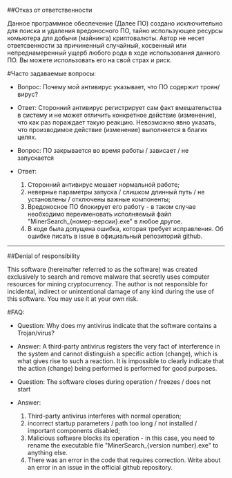 ##Отказ от ответственности

Данное программное обеспечение (Далее ПО) создано исключительно для поиска и удаления вредоносного ПО, тайно использующее ресурсы комьютера для добычи (майнинга) криптовалюты. Автор не несет ответсвенности за причиненный случайный, косвенный или непреднамеренный ущерб любого рода в ходе использования данного ПО. Вы можете использовать его на свой страх и риск. 

#Часто задаваемые вопросы:

- Вопрос: Почему мой антивирус указывает, что ПО содержит троян/вирус?
- Ответ: Сторонний антивирус регистрирует сам факт вмешательства в систему и не может отличить конкретное действие (изменение), что как раз пораждает такую реакцию. Невозможно явно указать, что производимое действие (изменение) выполняется в благих целях. 

- Вопрос: ПО закрывается во время работы / зависает / не запускается
- Ответ: 
    1) Сторонний антивирус мешает нормальной работе;
    2) неверные параметры запуска / слишком длинный путь / не установлены / отключены важные компоненты;
    3) Вредоносное ПО блокирует его работу - в таком случае необходимо переименовать исполняемый файл "MinerSearch_{номер-версии}.exe" в любое другое.
    4) В коде была допущена ошибка, которая требует исправления. Об ошибке писать в issue в официальный репозиторий github. 

--------------------------------------

##Denial of responsibility

This software (hereinafter referred to as the software) was created exclusively to search and remove malware that secretly uses computer resources for mining cryptocurrency. The author is not responsible for incidental, indirect or unintentional damage of any kind during the use of this software. You may use it at your own risk.

#FAQ:

- Question: Why does my antivirus indicate that the software contains a Trojan/virus?
- Answer: A third-party antivirus registers the very fact of interference in the system and cannot distinguish a specific action (change), which is what gives rise to such a reaction. It is impossible to clearly indicate that the action (change) being performed is performed for good purposes.

- Question: The software closes during operation / freezes / does not start
- Answer:
    1) Third-party antivirus interferes with normal operation;
    2) incorrect startup parameters / path too long / not installed / important components disabled;
    3) Malicious software blocks its operation - in this case, you need to rename the executable file "MinerSearch_{version number}.exe" to anything else.
    4) There was an error in the code that requires correction. Write about an error in an issue in the official github repository.
